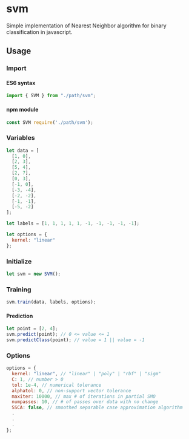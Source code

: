 # svm

Simple implementation of Nearest Neighbor algorithm for binary classification in javascript.

## Usage

### Import

#### ES6 syntax

```javascript
import { SVM } from "./path/svm";
```

#### npm module

```javascript
const SVM require('./path/svm');
```

### Variables

```javascript
let data = [
  [1, 0],
  [2, 3],
  [5, 4],
  [2, 7],
  [0, 3],
  [-1, 0],
  [-3, -4],
  [-2, -2],
  [-1, -1],
  [-5, -2]
];

let labels = [1, 1, 1, 1, 1, -1, -1, -1, -1, -1];

let options = {
  kernel: "linear"
};
```

### Initialize

```javascript
let svm = new SVM();
```

### Training

```javascript
svm.train(data, labels, options);
```

#### Prediction

```javascript
let point = [2, 4];
svm.predict(point); // 0 <= value <= 1
svm.predictClass(point); // value = 1 || value = -1
```

### Options

```javascript
options = {
  kernel: "linear", // "linear" | "poly" | "rbf" | "sigm"
  C: 1, // number > 0
  tol: 1e-4, // numerical tolerance
  alphatol: 0, // non-support vector tolerance
  maxiter: 10000, // max # of iterations in partial SMO
  numpasses: 10, // # of passes over data with no change
  SSCA: false, // smoothed separable case approximation algorithm
  .
  .
  .
};
```
